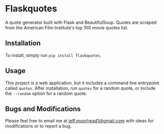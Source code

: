 Flaskquotes
===========

A quote generator built with Flask and BeautifulSoup. Quotes are scraped from the American
Film Institute's top 100 movie quotes list.

Installation
------------

To install, simply run `pip install flaskquotes`.

Usage
-----

This project is a web application, but it includes a command line entrypoint called `quotes`.
After installation, run `quotes` for a random quote, or include the `--random` option for a
random quote.

Bugs and Modifications
----------------------

Please feel free to email me at jeff.moorhead1@gmail.com with ideas for modifications or to
report a bug.
